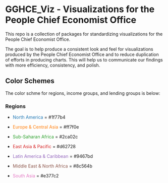 # GGHCE_Viz - Visualizations for the People Chief Economist Office

This repo is a collection of packages for standardizing visualizations for the People Chief Economist Office.

The goal is to help produce a consistent look and feel for visualizations produced by the People Chief Economist Office and to reduce duplication of efforts in producing charts. This will help us to communicate our findings with more efficiency, consistency, and polish.

## Color Schemes

The color schme for regions, income groups, and lending groups is below:

### Regions

- <font color=#1f77b4> North America </font> = #1f77b4

- <font color=#ff7f0e> Europe & Central Asia </font>  = #ff7f0e

- <font color=#2ca02c> Sub-Saharan Africa </font>  = #2ca02c

- <font color=#d62728> East Asia & Pacific </font>  = #d62728

- <font color=#9467bd> Latin America & Caribbean </font>  = #9467bd

- <font color=#8c564b> Middle East & North Africa </font>  = #8c564b

- <font color=#e377c2> South Asia </font>  = #e377c2




